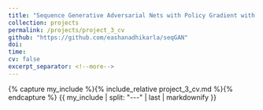 ```yaml
---
title: "Sequence Generative Adversarial Nets with Policy Gradient with Improvements"
collection: projects
permalink: /projects/project_3_cv
github: "https://github.com/eashanadhikarla/seqGAN"
doi: 
time:
cv: false
excerpt_separator: <!--more-->
---
```


{% capture my_include %}{% include_relative project_3_cv.md %}{% endcapture %}
{{ my_include | split: "---" | last | markdownify }}

<!--more-->
